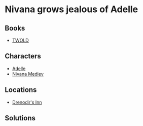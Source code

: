 # Nivana grows jealous of Adelle

## Books

* [TWOLD](../books/twold.md)

## Characters

* [Adelle](../characters/adelle.md)
* [Nivana Mediev](../characters/nivana.md)

## Locations

* [Drenodir's Inn](../locations/drenodir-inn.md)

## Solutions

